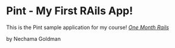 # Pint - My First RAils App!

This is the Pint sample application for my course!
[*One Month Rails*](http://onemonthrails.com)

by Nechama Goldman 